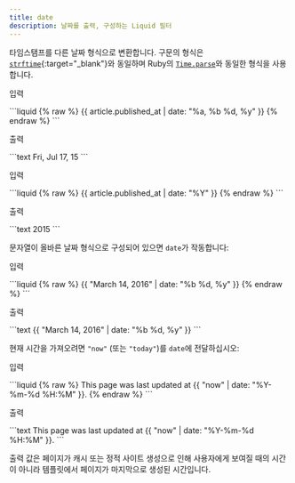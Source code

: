 ```yaml
---
title: date
description: 날짜를 출력, 구성하는 Liquid 필터
---
```


타임스탬프를 다른 날짜 형식으로 변환합니다. 구문의 형식은 [`strftime`](http://strftime.net){:target="_blank"}와 동일하며 Ruby의 [`Time.parse`](https://ruby-doc.org/stdlib/libdoc/time/rdoc/Time.html#method-c-parse)와 동일한 형식을 사용합니다.

<p class="code-label">입력</p>
```liquid
{% raw %}
{{ article.published_at | date: "%a, %b %d, %y" }}
{% endraw %}
```

<p class="code-label">출력</p>
```text
Fri, Jul 17, 15
```

<p class="code-label">입력</p>
```liquid
{% raw %}
{{ article.published_at | date: "%Y" }}
{% endraw %}
```

<p class="code-label">출력</p>
```text
2015
```

문자열이 올바른 날짜 형식으로 구성되어 있으면 `date`가 작동합니다:

<p class="code-label">입력</p>
```liquid
{% raw %}
{{ "March 14, 2016" | date: "%b %d, %y" }}
{% endraw %}
```

<p class="code-label">출력</p>
```text
{{ "March 14, 2016" | date: "%b %d, %y" }}
```

현재 시간을 가져오려면 `"now"` (또는 `"today"`)를 `date`에 전달하십시오:

<p class="code-label">입력</p>
```liquid
{% raw %}
This page was last updated at {{ "now" | date: "%Y-%m-%d %H:%M" }}.
{% endraw %}
```

<p class="code-label">출력</p>
```text
This page was last updated at {{ "now" | date: "%Y-%m-%d %H:%M" }}.
```

출력 값은 페이지가 캐시 또는 정적 사이트 생성으로 인해 사용자에게 보여질 때의 시간이 아니라 템플릿에서 페이지가 마지막으로 생성된 시간입니다.